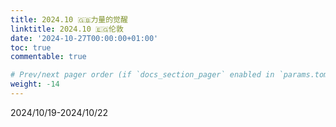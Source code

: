 ```yaml
---
title: 2024.10 🇬🇧力量的觉醒
linktitle: 2024.10 🇪🇬伦敦
date: '2024-10-27T00:00:00+01:00'
toc: true
commentable: true

# Prev/next pager order (if `docs_section_pager` enabled in `params.toml`)
weight: -14
---
```


2024/10/19-2024/10/22

